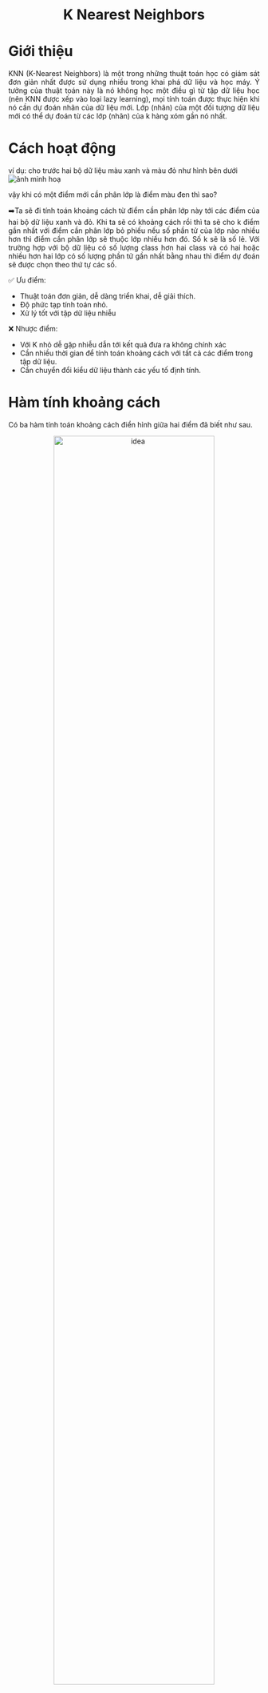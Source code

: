 <p align="center">
 <h1 align="center">K Nearest Neighbors</h1>
</p>

# Giới thiệu

<p align="justify">
KNN (K-Nearest Neighbors) là một trong những thuật toán học có giám sát đơn giản nhất được sử dụng nhiều trong khai phá dữ liệu và học máy. Ý tưởng của thuật toán này là nó không học một điều gì từ tập dữ liệu học (nên KNN được xếp vào loại lazy learning), mọi tính toán được thực hiện khi nó cần dự đoán nhãn của dữ liệu mới. 
Lớp (nhãn) của một đối tượng dữ liệu mới có thể dự đoán từ các lớp (nhãn) của k hàng xóm gần nó nhất.
</p>

# Cách hoạt động
ví dụ: cho trước hai bộ dữ liệu màu xanh và màu đỏ như hình bên dưới
![ảnh minh hoạ](https://drive.google.com/uc?export=view&id=113FmXPqdjE0iO52UqBFaGjW7Vv3Hy_k7)

vậy khi có một điểm mới cần phân lớp là điểm màu đen thì sao?

<p align="justify">
➡️Ta sẽ đi tính toán khoảng cách từ điểm cần phân lớp này tới các điểm của hai bộ dữ liệu xanh và đỏ. Khi ta sẽ có khoảng cách rồi thì
ta sẽ cho k điểm gần nhất với điểm cần phân lớp bỏ phiếu nếu số phần tử của lớp nào nhiều hơn thì điểm cần phân lớp sẽ thuộc lớp nhiều hơn đó. 
Số k sẽ là số lẻ. Với trường hợp với bộ dữ liệu có số lượng class hơn hai class và có hai hoặc nhiều hơn hai lớp có số lượng phần tử gần nhất bằng nhau thì điểm dự đoán sẽ được chọn theo thứ tự các số.
</p>

✅ Ưu điểm:
- Thuật toán đơn giản, dễ dàng triển khai, dễ giải thích.
- Độ phức tạp tính toán nhỏ.
- Xử lý tốt với tập dữ liệu nhiễu

❌ Nhược điểm:
- Với K nhỏ dễ gặp nhiễu dẫn tới kết quả đưa ra không chính xác
- Cần nhiều thời gian để tính toán khoảng cách với tất cả các điểm trong tập dữ liệu.
- Cần chuyển đổi kiểu dữ liệu thành các yếu tố định tính.

# Hàm tính khoảng cách
Có ba hàm tính toán khoảng cách điển hỉnh giữa hai điểm đã biết như sau.
<p align="center">
  <img src="https://drive.google.com/uc?export=view&id=1g7vwCMmBuOgKVlSBL1dm8UjGqQWx2R9W" width="80%" alt="idea"/>
</p>

# Kiểm thử
<p align="justify">
Chạy thử bộ dữ liệu Mnist với bộ Train có kích thước 60000 samples và 784 features và bộ Test có 10000 samples và 784 features. Ta lấy ra khoảng 100 samples từ bộ Test để kiểm thử mô hình hoạt động đúng không.
</p>
<p align="center">
  <img src="outputs/time_normal_100t.png" width="100%" alt="idea"/>
  <p align="center"><em>Accuracy and Metrics evaluation (Euclidean)</em></p>
  <img src="outputs/cm_normal_100.png" width="100%" alt="idea"/>
  <p align="center"><em>Confusion Matrix</em></p>

</p>

<p align="justify">
Thấy rằng độ chính xác của mô hình vào khoảng 94% cũng là một con số ở mức khá. Tuy nhiên, có thể thấy thời gian chạy 100 samples test đã lên tới hơn 69s.
</p>
❓ Có cách nào làm nó chạy nhanh hơn không?
<p align="justify">
✅ Một giải pháp đơn giản giúp cải thiện tốc độ của mô hình là véc tơ hoá tính toán. Thay vì tính toán duyệt qua từng điểm của bộ train để tính toán khoảng cách với điểm cần xét thì ta sử dụng ma trận để tăng tốc độ tính toán.
</p>
Hãy xem giải pháp này có khả thi không?
<p align="justify">
❌Với ma trận x_test kích thước [10000,784] và ma trận x_train kích thước [60000,784] ⟹ ma trận khoảng cách D có kích thước [10000,60000]. Tính thử dung lượng của ma trận 10000 × 60000 × 4 bytes = 2.4 × 10^9 bytes = 2400000000 bytes (với kiểu float32 <=> 4 byte), lên tới 2.4 GB (gigabyte) quá lớn. Có thể máy yếu không đủ dung lượng tính toán.

✅Tuy nhiên ta có giải pháp cho vấn đề dung lượng quá lớn như này. Đó là đưa nhỏ dừng epochs vào theo từng đợt cho mô hình tính toán. 
</p>

Vậy làm cách nào để chuyển từ tính toán tuần tự thành tính toán theo kiểu ma trận?

- Xét hàm khoảng cách Euclidean
  
$$
d(\mathbf{x_test}, \mathbf{x_train}) = \sqrt{ \sum_{i=1}^n (x_{test} - x_{train})^2 }
$$

ta thấy 

$$
(x_{test} - x_{train})^2 = x_{test}^2 + x_{train}^2 - 2. x_{test}. x_{train}
$$


<p align="center">
  <img src="https://drive.google.com/uc?export=view&id=1pEG3-gikp8TnmyYSGYFPLRGjB4cQwqrx" width="100%" alt="idea"/>
</p>

<p align="center">
  <img src="https://drive.google.com/uc?export=view&id=1RE7oopfVhah6_w5uIAAJ6EZW_973L0It" width="100%" alt="idea"/>
</p>

<p align="center">
  <img src="https://drive.google.com/uc?export=view&id=1XpQhAUuti0OWepIWc6kBVACJPGDxkcf9" width="100%" alt="idea"/>
</p>

# Kiểm thử với véc tơ hoá

<p align="center">
  <img src="outputs/time_vectorization_100.png" width="100%" alt="idea"/>
    <p align="center"><em>Accuracy and Metrics evaluation (Euclidean)</em></p>
  <img src="outputs/cm_vectorization_100.png" width="100%" alt="idea"/>
    <p align="center"><em>Confusion Matrix</em></p>

</p>

✅Thời gian được rút ngắn xuống khoảng 10 lần so với cách dòng vòng lặp.

<p align="center">
  <img src="outputs/time_vectorization_10000.png" width="100%" alt="idea"/>
      <p align="center"><em>Fit 10000 samples (Euclidean)</em></p>
  <img src="outputs/cm_vectorization_10000.png" width="100%" alt="idea"/>
      <p align="center"><em>Confusion Matrix 10000 smaples</em></p>
</p>
